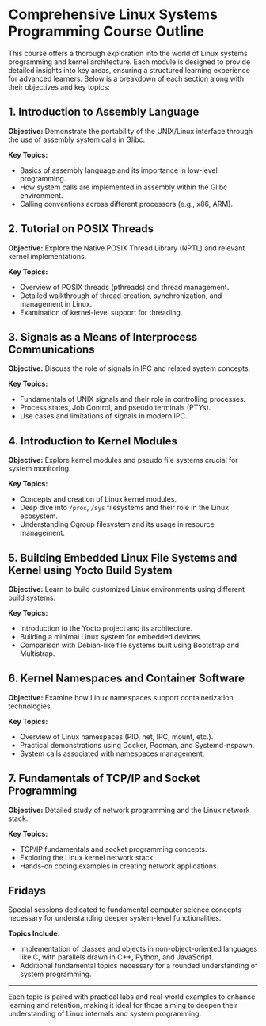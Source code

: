 # Comprehensive Linux Systems Programming Course Outline

This course offers a thorough exploration into the world of Linux systems programming and kernel architecture. Each module is designed to provide detailed insights into key areas, ensuring a structured learning experience for advanced learners. Below is a breakdown of each section along with their objectives and key topics:

## 1. Introduction to Assembly Language

**Objective:** Demonstrate the portability of the UNIX/Linux interface through the use of assembly system calls in Glibc.

**Key Topics:**
- Basics of assembly language and its importance in low-level programming.
- How system calls are implemented in assembly within the Glibc environment.
- Calling conventions across different processors (e.g., x86, ARM).

## 2. Tutorial on POSIX Threads

**Objective:** Explore the Native POSIX Thread Library (NPTL) and relevant kernel implementations.

**Key Topics:**
- Overview of POSIX threads (pthreads) and thread management.
- Detailed walkthrough of thread creation, synchronization, and management in Linux.
- Examination of kernel-level support for threading.

## 3. Signals as a Means of Interprocess Communications

**Objective:** Discuss the role of signals in IPC and related system concepts.

**Key Topics:**
- Fundamentals of UNIX signals and their role in controlling processes.
- Process states, Job Control, and pseudo terminals (PTYs).
- Use cases and limitations of signals in modern IPC.

## 4. Introduction to Kernel Modules

**Objective:** Explore kernel modules and pseudo file systems crucial for system monitoring.

**Key Topics:**
- Concepts and creation of Linux kernel modules.
- Deep dive into `/proc`, `/sys` filesystems and their role in the Linux ecosystem.
- Understanding Cgroup filesystem and its usage in resource management.

## 5. Building Embedded Linux File Systems and Kernel using Yocto Build System

**Objective:** Learn to build customized Linux environments using different build systems.

**Key Topics:**
- Introduction to the Yocto project and its architecture.
- Building a minimal Linux system for embedded devices.
- Comparison with Debian-like file systems built using Bootstrap and Multistrap.

## 6. Kernel Namespaces and Container Software

**Objective:** Examine how Linux namespaces support containerization technologies.

**Key Topics:**
- Overview of Linux namespaces (PID, net, IPC, mount, etc.).
- Practical demonstrations using Docker, Podman, and Systemd-nspawn.
- System calls associated with namespaces management.

## 7. Fundamentals of TCP/IP and Socket Programming

**Objective:** Detailed study of network programming and the Linux network stack.

**Key Topics:**
- TCP/IP fundamentals and socket programming concepts.
- Exploring the Linux kernel network stack.
- Hands-on coding examples in creating network applications.

## Fridays

Special sessions dedicated to fundamental computer science concepts necessary for understanding deeper system-level functionalities.

**Topics Include:**
- Implementation of classes and objects in non-object-oriented languages like C, with parallels drawn in C++, Python, and JavaScript.
- Additional fundamental topics necessary for a rounded understanding of system programming.

---

Each topic is paired with practical labs and real-world examples to enhance learning and retention, making it ideal for those aiming to deepen their understanding of Linux internals and system programming.
